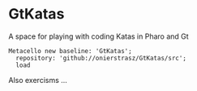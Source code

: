 # GtKatas

A space for playing with coding Katas in Pharo and Gt

```
Metacello new baseline: 'GtKatas'; 
  repository: 'github://onierstrasz/GtKatas/src'; 
  load
```

Also exercisms ...

